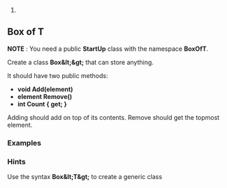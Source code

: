 1.
## Box of T

**NOTE** : You need a public **StartUp** class with the namespace **BoxOfT**.

Create a class **Box\&lt;\&gt;** that can store anything.

It should have two public methods:

- **void Add(element)**
- **element Remove()**
- **int Count { get; }**

Adding should add on top of its contents. Remove should get the topmost element.

### Examples

### Hints

Use the syntax **Box\&lt;T\&gt;** to create a generic class


